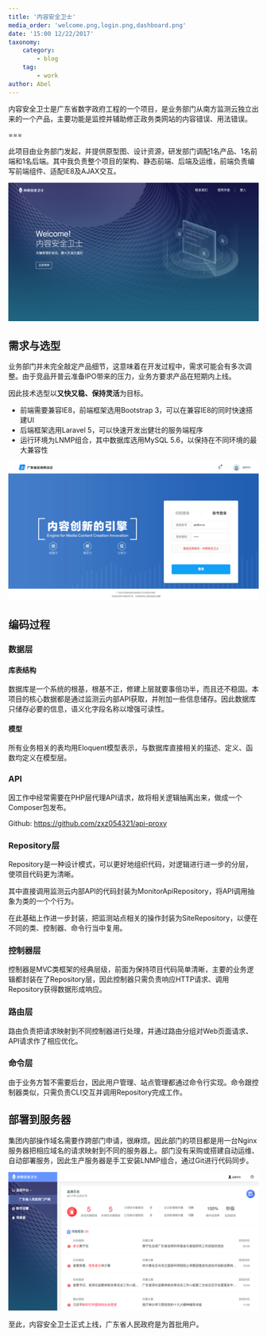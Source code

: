 ```yaml
---
title: '内容安全卫士'
media_order: 'welcome.png,login.png,dashboard.png'
date: '15:00 12/22/2017'
taxonomy:
    category:
        - blog
    tag:
        - work
author: Abel
---
```


内容安全卫士是广东省数字政府工程的一个项目，是业务部门从南方监测云独立出来的一个产品，主要功能是监控并辅助修正政务类网站的内容错误、用法错误。

===

此项目由业务部门发起，并提供原型图、设计资源，研发部门调配1名产品、1名前端和1名后端。其中我负责整个项目的架构、静态前端、后端及运维，前端负责编写前端组件、适配IE8及AJAX交互。

![欢迎页面](welcome.png)

## 需求与选型

业务部门并未完全敲定产品细节，这意味着在开发过程中，需求可能会有多次调整。由于竞品开普云准备IPO带来的压力，业务方要求产品在短期内上线。

因此技术选型以**又快又稳、保持灵活**为目标。

- 前端需要兼容IE8，前端框架选用Bootstrap 3，可以在兼容IE8的同时快速搭建UI
- 后端框架选用Laravel 5，可以快速开发出健壮的服务端程序
- 运行环境为LNMP组合，其中数据库选用MySQL 5.6，以保持在不同环境的最大兼容性

![登录页面](login.png)

## 编码过程

### 数据层

#### 库表结构

数据库是一个系统的根基，根基不正，修建上层就要事倍功半，而且还不稳固。本项目的核心数据都是通过监测云内部API获取，并附加一些信息储存。因此数据库只储存必要的信息，语义化字段名称以增强可读性。

#### 模型

所有业务相关的表均用Eloquent模型表示，与数据库直接相关的描述、定义、函数均定义在模型层。

### API

因工作中经常需要在PHP层代理API请求，故将相关逻辑抽离出来，做成一个Composer包发布。

Github: https://github.com/zxz054321/api-proxy

### Repository层

Repository是一种设计模式，可以更好地组织代码，对逻辑进行进一步的分层，使项目代码更为清晰。

其中直接调用监测云内部API的代码封装为MonitorApiRepository，将API调用抽象为类的一个个行为。

在此基础上作进一步封装，把监测站点相关的操作封装为SiteRepository，以便在不同的类、控制器、命令行当中复用。

### 控制器层

控制器是MVC类框架的经典层级，前面为保持项目代码简单清晰，主要的业务逻辑都封装在了Repository层，因此控制器只需负责响应HTTP请求、调用Repository获得数据形成响应。

### 路由层

路由负责把请求映射到不同控制器进行处理，并通过路由分组对Web页面请求、API请求作了相应优化。

### 命令层

由于业务方暂不需要后台，因此用户管理、站点管理都通过命令行实现。命令跟控制器类似，只需负责CLI交互并调用Repository完成工作。

## 部署到服务器

集团内部操作域名需要作跨部门申请，很麻烦。因此部门的项目都是用一台Nginx服务器把相应域名的请求映射到不同的服务器上。部门没有采购或搭建自动运维、自动部署服务，因此生产服务器是手工安装LNMP组合，通过Git进行代码同步。

![仪表盘](dashboard.png)

至此，内容安全卫士正式上线，广东省人民政府是为首批用户。